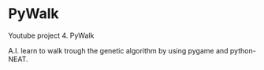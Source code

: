 # PyWalk
Youtube project 4. PyWalk

A.I. learn to walk trough the genetic algorithm by using pygame and python-NEAT.
